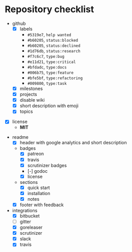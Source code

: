 # Repository checklist

- github
  - [x] labels
    - `#5319e7`, `help wanted`
    - `#b60205`, `status:blocked`
    - `#b60205`, `status:declined`
    - `#1d76db`, `status:research`
    - `#f7c6c7`, `type:bug`
    - `#e11d21`, `type:critical`
    - `#bfdadc`, `type:docs`
    - `#006b75`, `type:feature`
    - `#bfe5bf`, `type:refactoring`
    - `#009800`, `type:task`
  - [x] milestones
  - [x] projects
  - [x] disable wiki
  - [x] short description with emoji
  - [x] topics
- [x] license
  - **MIT**
- readme
  - [x] header with google analytics and short description
  - badges
    - [x] patreon
    - [x] travis
    - [x] scrutinizer badges
    - [-] godoc
    - [x] license
  - sections
    - [x] quick start
    - [x] installation
    - [x] notes
  - [x] footer with feedback
- integrations
  - [x] bitbucket
  - [ ] gitter
  - [x] goreleaser
  - [x] scrutinizer
  - [x] slack
  - [x] travis
